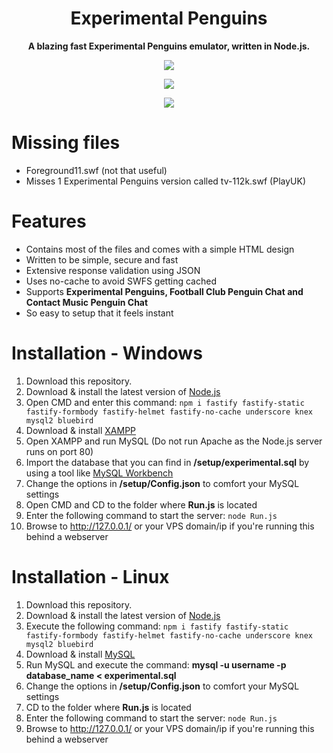 <h1 align="center">Experimental Penguins</h1>
<p align="center"><b>A blazing fast Experimental Penguins emulator, written in Node.js.</b></p>
<p align="center"><img src="https://i.imgur.com/ueNeQVr.png"></p>
<p align="center"><img src="https://i.imgur.com/oNzitwz.png"></p>
<p align="center"><img src="https://i.imgur.com/sNZ7N1t.png"></p> 

# Missing files

* Foreground11.swf (not that useful)
* Misses 1 Experimental Penguins version called tv-112k.swf (PlayUK)

# Features

* Contains most of the files and comes with a simple HTML design
* Written to be simple, secure and fast
* Extensive response validation using JSON
* Uses no-cache to avoid SWFS getting cached
* Supports <b>Experimental Penguins, Football Club Penguin Chat and Contact Music Penguin Chat</b>
* So easy to setup that it feels instant

# Installation - Windows

1. Download this repository.
2. Download & install the latest version of [Node.js](https://nodejs.org/en/)
3. Open CMD and enter this command: ```npm i fastify fastify-static fastify-formbody fastify-helmet fastify-no-cache underscore knex mysql2 bluebird```
4. Download & install [XAMPP](https://www.apachefriends.org/index.html)
5. Open XAMPP and run MySQL (Do not run Apache as the Node.js server runs on port 80)
6. Import the database that you can find in <b>/setup/experimental.sql</b> by using a tool like [MySQL Workbench](https://dev.mysql.com/downloads/workbench/?utm_source=tuicool)
7. Change the options in <b>/setup/Config.json</b> to comfort your MySQL settings
8. Open CMD and CD to the folder where <b>Run.js</b> is located
9. Enter the following command to start the server: ```node Run.js```
10. Browse to http://127.0.0.1/ or your VPS domain/ip if you're running this behind a webserver

# Installation - Linux

1. Download this repository.
2. Download & install the latest version of [Node.js](https://nodejs.org/en/)
3. Execute the following command: ```npm i fastify fastify-static fastify-formbody fastify-helmet fastify-no-cache underscore knex mysql2 bluebird```
4. Download & install [MySQL](https://www.mysql.com/)
5. Run MySQL and execute the command: <b>mysql -u username -p database_name < experimental.sql</b>
6. Change the options in <b>/setup/Config.json</b> to comfort your MySQL settings
7. CD to the folder where <b>Run.js</b> is located
8. Enter the following command to start the server: ```node Run.js```
9. Browse to http://127.0.0.1/ or your VPS domain/ip if you're running this behind a webserver